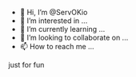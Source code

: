 - 👋 Hi, I’m @ServOKio
- 👀 I’m interested in ...
- 🌱 I’m currently learning ...
- 💞️ I’m looking to collaborate on ...
- 📫 How to reach me ...

<!---
ServOKio/ServOKio is a ✨ special ✨ repository because its `README.md` (this file) appears on your GitHub profile.
You can click the Preview link to take a look at your changes.
--->

just for fun
